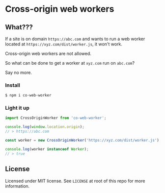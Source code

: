# Cross-origin web workers

## What???

If a site is on domain `https://abc.com` and wants to run a web worker located at `https://xyz.com/dist/worker.js`, it won't work.

Cross-origin web workers are not allowed.

So what can be done to get a worker at `xyz.com` run on `abc.com`?

Say no more.

### Install

```bash
$ npm i co-web-worker
```

### Light it up

```javascript
import CrossOriginWorker from 'co-web-worker';

console.log(window.location.origin);
// > https://abc.com

const worker = new CrossOriginWorker('https://xyz.com/dist/worker.js');

console.log(worker instanceof Worker);
// > true

```

## License

Licensed under MIT license. See `LICENSE` at root of this repo for more information.

